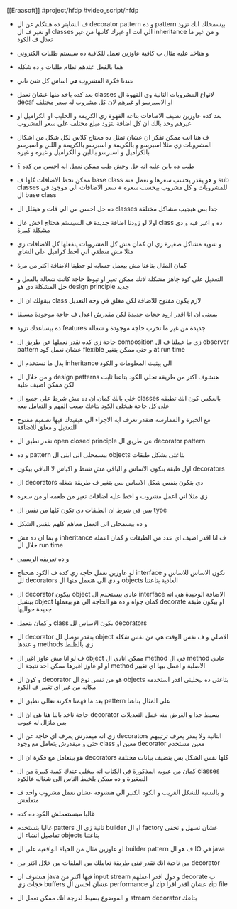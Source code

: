 [[Eraasoft]]
#project/hfdp 
#video_script/hfdp 
- ف الشابتر ده هنتكلم عن ال decorator pattern و ده pattern بيسمحلك انك تزود او تغير ف ال classes الي انت او غيرك كاتبها من غير inheritance و من غير ما تعدل ف الكود 
- و هناخد عليه مثال ب كافية عاوزين نعمل للكافية ده سيستم طلبات الكتروني 
- هما بالفعل عندهم نظام طلبات و ده شكله
- عندنا فكرة المشروب هي اساس كل شئ تاني
- بعد كده باخد منها عشان نعمل classes لانواع المشروبات التانية وي القهوة ال decaf او الاسبرسو او غيرهم لان كل مشروب له سعر مختلف
- بعد كده عاوزين نضيف الاضافات بتاعة القهوة زي الكريمة و الحليب او الكراميل او غيرهم وخد بالك ان كل اضافة بتزود مبلغ مختلف على سعر المشروب
- ف هنا انت ممكن تفكر ان عشان تمثل ده محتاج كلاس لكل شكل من اشكال المشروبات زي مثلا اسبرسو و بالكريمة و اسبرسو بالكريمة و اللبن و اسبرسو بالكراميل و اسبرسو باللبن و الكراميل و غيره و غيره

- طيب ده باين عليه انه حل وحش طب ممكن نعمل ايه احسن من كده ؟
- ممكن نحط الاضافات كلها ف base class و هو يقدر يحسب سعرها و نعمل منه sub classes للمشروبات و كل مشروب بيحسب سعره + سعر الاضافات الي موجود في ال base class
- ده حل احسن من الي فات و هيقلل ال classes جدا بس هيجيب مشاكل مختلفة
- اولا لو زودنا اضافة جديدة ف السيستم هحتاج اخش عال class ده و اغير فيه و دي مشكلة كبيرة
- و شوية مشاكل صغيرة زي ان كمان مش كل المشروبات ينفعلها كل الاضافات زي مثلا مش منطقي اني احط كراميل على الشاي
- كمان المثال بتاعنا مش بيعمل حسابه لو حطينا الاضافة اكتر من مرة

- التعديل على كود جاهز مشكلة لانك ممكن تغير او تبوظ حاجة كانت شغالة بالفعل و حل المشكلة دي هو design principle جديد
- بيقولك ان ال class لازم يكون مفتوح للاضافة لكن مغلق في وجه التعديل
- بمعنى ان انا اقدر ازود حجات جديدة لكن مقدرش اعدل ف حاجة موجودة مسبقا 
- ده بيساعدك تزود features جديدة من غير ما تخرب حاجة موجودة و شغالة
- حاجة زي كده نقدر نعملها عن طريق ال composition زي ما عملنا ف ال observer pattern عشان نعمل كود flexible و حتى ممكن يتغير at run time
- بدل ما نستخدم ال inheritance الي بيثبت المعلومات و الكود 
- و من خلال ال design patterns هنشوف اكتر من طريقة تخلي الكود بتاعنا ثابت لكن ممكن اضيف عليه 
- خلي بالك كمان ان ده مش شرط على جميع ال classes بالعكس كون انك تطبقه على كل حاجة هيخلي الكود بتاعك صعب الفهم و التعامل معه
- مع الخبرة و الممارسة هتقدر تعرف ايه الاجزاء الي هيفيدك فيها تصميم مفتوح للتعديل و مغلق للاضافة

- نقدر نطبق ال open closed principle عن طريق ال decorator pattern 
- و ده pattern بيسمحلي اني ابني ال objects بتاعتي بشكل طبقات 
- اول طبقة بتكون الاساس و الباقي مش شنط و اكياس لا الباقي بيكون decorators
- ال decorators دي بتكون بنفس شكل الاساس بس بتغير ف طريقة شغله
- زي مثلا اني اعمل مشروب و احط عليه اضافات تغير من طعمه او من سعره
- بس في شرط ان الطبقات دي تكون كلها من نفس ال type 
- و ده بيسمحلي اني اتعمل معاهم كلهم بنفس الشكل
- و بما ان ده مش inheritance ف انا اقدر اضيف اي عدد من الطبقات و كمان اعمله خلال ال run time
- و ده تعريفه الرسمي

- لو عاوزين نعمل حاجة زي كده ف الكود هنحتاج interface تكون الاساس للاساس و لل decorators و دي الي هنعمل منها ال objects العادية بتاعتنا 
- ال decorator بيكون object عادي بيستخدم ال interface الاضافة الوحيدة هي انه بيشيل object كمان جواه و ده هو الحاجة الي هو بيعملها decorate او بيكون طبقة جديدة حواليها
- و كمان بنعمل class يكون الاساس لل decorators 
- ال decorator بتقدر توصل لل object الاصلي و ف نفس الوقت هي من نفس شكله و عندها methods زي بالظبط 
- ف لو انا مش عاوز اغير ال object ممكن انادي ال method في ال method عادي او لو عاوز اغيرها ممكن اخد نتيجة ال method الاصلية و اعمل بيها اي تغيير
- و كون ال decorator هو من نفس نوع ال objects بتاعتي ده بيخليني اقدر استخدمه مكانه من غير اي تغيير ف الكود 
- بعد ما فهمنا فكرته تعالى نطبق ال pattern على المثال بتاعنا

- حاجة ناخد بالنا هنا هي ان ال decorator بسيط جدا و الغرض منه عمل التعديلات بس مازال له عيوب
- زي انه ميقدرش يعرف اي حاجة عن ال decorators التانية ولا يقدر يعرف ترتيبهم حتى و ميقدرش يتعامل مع وجود class معين او decorator معين مستخدم
- هو بيتعامل مع فكرة ان ال decorators كلها نفس الشكل بس بتضيف بيانات مختلفة
- كمان من عيوبه المذكورة في الكتاب انه بيخلي عندك كمية كبيرة من ال classes الصغيرة و ده ممكن يلخبط الناس الي شغاله عالكود 
- و بالنسبة للشكل الغريب و الكود الكتير الي هتشوفه عشان تعمل مشروب واحد ف متقلقش
- غالبا مبنستعملش الكود ده كده
- غالبا بنستخدم patters تانية زي ال builder او ال factory عشان نسهل و نخفي تفاصيل انشاء ال objects بتاعتنا

- لو عاوزين مثال من الحياة الواقعية على ال builder pattern ف هو ال IO في java
- من ناحية انك تقدر تبني طريقة تعاملك من الملفات من خلال اكتر من decorator 
- هتشوف ان java فيها اكتر من input stream و دول اقدر اعملهم decorate ب حجات زي buffers عشان احسن ال performance او zip عشان اقدر اقرا zip file 
- و الموضوع بسيط لدرجة انك ممكن تعمل ال stream decorator بتاعك 